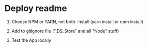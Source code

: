 # Deploy readme

1. Choose NPM or YARN, not both. Install (yarn install or npm install)

2. Add to gitignore file (".DS_Store" and all "Node" stuff)

3. Test the App locally

